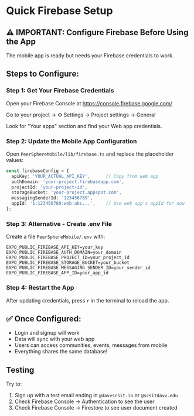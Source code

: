 # Quick Firebase Setup

## ⚠️ IMPORTANT: Configure Firebase Before Using the App

The mobile app is ready but needs your Firebase credentials to work.

## Steps to Configure:

### Step 1: Get Your Firebase Credentials

Open your Firebase Console at https://console.firebase.google.com/

Go to your project → ⚙️ Settings → Project settings → General

Look for "Your apps" section and find your Web app credentials.

### Step 2: Update the Mobile App Configuration

Open `PeerSphereMobile/lib/firebase.ts` and replace the placeholder values:

```typescript
const firebaseConfig = {
  apiKey: 'YOUR_ACTUAL_API_KEY',      // Copy from web app
  authDomain: 'your-project.firebaseapp.com',
  projectId: 'your-project-id',
  storageBucket: 'your-project.appspot.com',
  messagingSenderId: '123456789',
  appId: '1:123456789:web:abc...',    // Use web app's appId for now
};
```

### Step 3: Alternative - Create .env File

Create a file `PeerSphereMobile/.env` with:

```
EXPO_PUBLIC_FIREBASE_API_KEY=your_key
EXPO_PUBLIC_FIREBASE_AUTH_DOMAIN=your_domain
EXPO_PUBLIC_FIREBASE_PROJECT_ID=your_project_id
EXPO_PUBLIC_FIREBASE_STORAGE_BUCKET=your_bucket
EXPO_PUBLIC_FIREBASE_MESSAGING_SENDER_ID=your_sender_id
EXPO_PUBLIC_FIREBASE_APP_ID=your_app_id
```

### Step 4: Restart the App

After updating credentials, press `r` in the terminal to reload the app.

## ✅ Once Configured:

- Login and signup will work
- Data will sync with your web app
- Users can access communities, events, messages from mobile
- Everything shares the same database!

## Testing

Try to:
1. Sign up with a test email ending in `@davvscsit.in` or `@scsitdavv.edu`
2. Check Firebase Console → Authentication to see the user
3. Check Firebase Console → Firestore to see user document created


